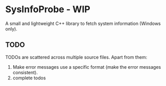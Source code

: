 # SysInfoProbe - WIP
A small and lightweight C++ library to fetch system information (Windows only).

## TODO
TODOs are scattered across multiple source files. Apart from them:
1. Make error messages use a specific format (make the error messages consistent).
2. complete todos
   
